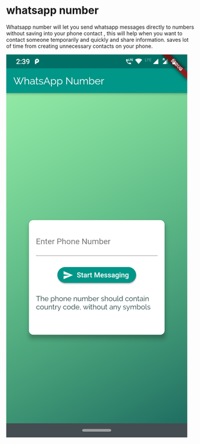 # whatsapp number

Whatsapp number will let you send whatsapp messages directly to numbers without saving into your phone contact , this will help when you want to contact someone temporarily and quickly and share information. saves lot of time from creating unnecessary contacts on your phone.

![](homeScreen.png)
